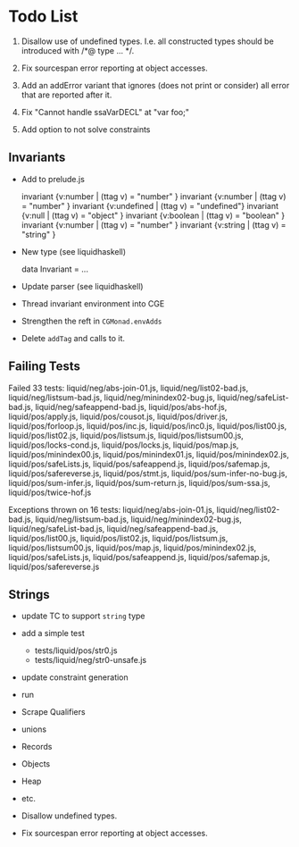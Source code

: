 Todo List
=========

1.  Disallow use of undefined types. I.e. all constructed types should be
    introduced with /*@ type ... */.

2.  Fix sourcespan error reporting at object accesses.

3.  Add an addError variant that ignores (does not print or consider) all error
    that are reported after it.

4.  Fix "Cannot handle ssaVarDECL" at "var foo;"

5.  Add option to not solve constraints

Invariants
----------

- Add to prelude.js 

    invariant {v:number    | (ttag v) = "number"   }
    invariant {v:number    | (ttag v) = "number"   }
    invariant {v:undefined | (ttag v) = "undefined"}
    invariant {v:null      | (ttag v) = "object"   }
    invariant {v:boolean   | (ttag v) = "boolean"  }  
    invariant {v:number    | (ttag v) = "number"   } 
    invariant {v:string    | (ttag v) = "string"   } 

- New type (see liquidhaskell)

    data Invariant = ...

- Update parser (see liquidhaskell)

- Thread invariant environment into CGE

- Strengthen the reft in `CGMonad.envAdds`

- Delete `addTag` and calls to it.

Failing Tests
-------------

Failed 33 tests: 
liquid/neg/abs-join-01.js,
 liquid/neg/list02-bad.js,
 liquid/neg/listsum-bad.js,
 liquid/neg/minindex02-bug.js,
 liquid/neg/safeList-bad.js,
 liquid/neg/safeappend-bad.js,
 liquid/pos/abs-hof.js,
 liquid/pos/apply.js,
 liquid/pos/cousot.js,
 liquid/pos/driver.js,
 liquid/pos/forloop.js,
 liquid/pos/inc.js,
 liquid/pos/inc0.js,
 liquid/pos/list00.js,
 liquid/pos/list02.js,
 liquid/pos/listsum.js,
 liquid/pos/listsum00.js,
 liquid/pos/locks-cond.js,
 liquid/pos/locks.js,
 liquid/pos/map.js,
 liquid/pos/minindex00.js,
 liquid/pos/minindex01.js,
 liquid/pos/minindex02.js,
 liquid/pos/safeLists.js,
 liquid/pos/safeappend.js,
 liquid/pos/safemap.js,
 liquid/pos/safereverse.js,
 liquid/pos/stmt.js,
 liquid/pos/sum-infer-no-bug.js,
 liquid/pos/sum-infer.js,
 liquid/pos/sum-return.js,
 liquid/pos/sum-ssa.js,
 liquid/pos/twice-hof.js

Exceptions thrown on 16 tests:
 liquid/neg/abs-join-01.js,
 liquid/neg/list02-bad.js,
 liquid/neg/listsum-bad.js,
 liquid/neg/minindex02-bug.js,
 liquid/neg/safeList-bad.js,
 liquid/neg/safeappend-bad.js,
 liquid/pos/list00.js,
 liquid/pos/list02.js,
 liquid/pos/listsum.js,
 liquid/pos/listsum00.js,
 liquid/pos/map.js,
 liquid/pos/minindex02.js,
 liquid/pos/safeLists.js,
 liquid/pos/safeappend.js,
 liquid/pos/safemap.js,
 liquid/pos/safereverse.js


Strings
-------

+ update TC to support `string` type

+ add a simple test 
  * tests/liquid/pos/str0.js
  * tests/liquid/neg/str0-unsafe.js

- update constraint generation

- run

- Scrape Qualifiers
- unions
- Records
- Objects
- Heap
- etc.
- Disallow undefined types.
- Fix sourcespan error reporting at object accesses.




